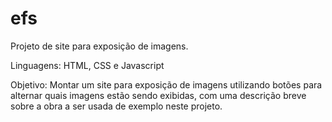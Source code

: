 # efs
Projeto de site para exposição de imagens.

Linguagens: HTML, CSS e Javascript

Objetivo: Montar um site para exposição de imagens utilizando botões para alternar quais imagens estão sendo exibidas, com uma descrição breve sobre a obra a ser usada de exemplo neste projeto.
